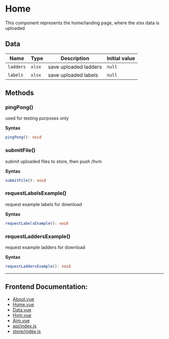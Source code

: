 # Home

This component represents the home/landing page, where the xlsx data is uploaded

## Data

| Name      | Type   | Description           | Initial value |
| --------- | ------ | --------------------- | ------------- |
| `ladders` | `xlsx` | save uploaded ladders | `null`        |
| `labels`  | `xlsx` | save uploaded labels  | `null`        |

## Methods

### pingPong()

used for testing purposes only

**Syntax**

```typescript
pingPong(): void
```

### submitFile()

submit uploaded files to store, then push /hvm

**Syntax**

```typescript
submitFile(): void
```

### requestLabelsExample()

request example labels for download

**Syntax**

```typescript
requestLabelsExample(): void
```

### requestLaddersExample()

request example ladders for download

**Syntax**

```typescript
requestLaddersExample(): void
```

-----
## Frontend Documentation: 
* [About.vue](About.md)
* [Home.vue](Home.md)
* [Data.vue](Data.md)
* [Hvm.vue](Hvm.md)
* [Aim.vue](Aim.md)
* [api/index.js](ApiIndex.md)
* [store/index.js](StoreIndex.md)
